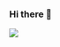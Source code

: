 ### Hi there 👋

<!--
**Dharmendra-kumar-gupta/Dharmendra-kumar-gupta** is a ✨ _special_ ✨ repository because its `README.md` (this file) appears on your GitHub profile.

Here are some ideas to get you started:

- 🔭 I’m currently working on ...
 🌱 I’m currently learning Oracle DBA
- 👯 I’m looking to collaborate on ...
- 🤔 I’m looking for help with ...
- 💬 Ask me about ...
- 📫 How to reach me: ...
- 😄 Pronouns: ...
- ⚡ Fun fact: ...
-->

<img src="https://github-readme-stats.vercel.app/api?username=Dharmendra-kumar-gupta&title_color=e95420&icon_color=000000&text_color=d3d3dd&bg_color=5e2750&show_icons=true">
